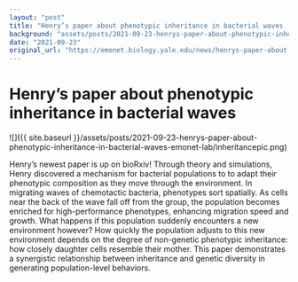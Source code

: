 ```yaml
---
layout: "post"
title: "Henry’s paper about phenotypic inheritance in bacterial waves | Emonet Lab"
background: "assets/posts/2021-09-23-henrys-paper-about-phenotypic-inheritance-in-bacterial-waves-emonet-lab/inheritancepic.png"
date: "2021-09-23"
original_url: "https://emonet.biology.yale.edu/news/henrys-paper-about-phenotypic-inheritance-bacterial-waves"
---
```

# Henry’s paper about phenotypic inheritance in bacterial waves

![]({{ site.baseurl }}/assets/posts/2021-09-23-henrys-paper-about-phenotypic-inheritance-in-bacterial-waves-emonet-lab/inheritancepic.png)

Henry’s newest paper is up on bioRxiv! Through theory and simulations, Henry discovered a mechanism for bacterial populations to to adapt their phenotypic composition as they move through the environment. In migrating waves of chemotactic bacteria, phenotypes sort spatially. As cells near the back of the wave fall off from the group, the population becomes enriched for high-performance phenotypes, enhancing migration speed and growth. What happens if this population suddenly encounters a new environment however? How quickly the population adjusts to this new environment depends on the degree of non-genetic phenotypic inheritance: how closely daughter cells resemble their mother. This paper demonstrates a synergistic relationship between inheritance and genetic diversity in generating population-level behaviors.